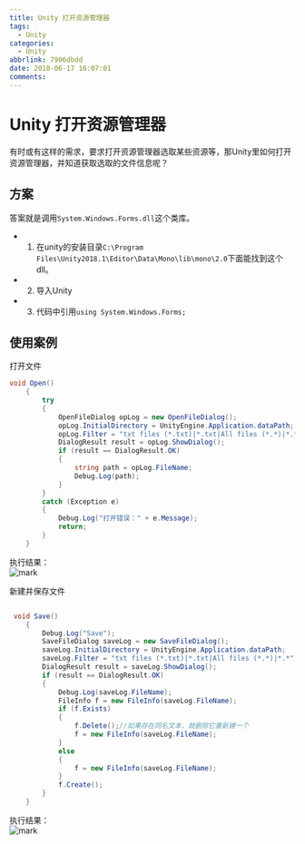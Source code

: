 ```yaml
---
title: Unity 打开资源管理器
tags:
  - Unity
categories:
  - Unity
abbrlink: 7906dbdd
date: 2018-06-17 16:07:01
comments:
---
```

# Unity 打开资源管理器

有时或有这样的需求，要求打开资源管理器选取某些资源等，那Unity里如何打开资源管理器，并知道获取选取的文件信息呢？
## 方案
答案就是调用`System.Windows.Forms.dll`这个类库。
* 1. 在unity的安装目录`C:\Program Files\Unity2018.1\Editor\Data\Mono\lib\mono\2.0`下面能找到这个dll。
* 2. 导入Unity 
* 3. 代码中引用`using System.Windows.Forms;`
## 使用案例  

打开文件
```C#
void Open()
    {
        try
        {
            OpenFileDialog opLog = new OpenFileDialog();
            opLog.InitialDirectory = UnityEngine.Application.dataPath;
            opLog.Filter = "txt files (*.txt)|*.txt|All files (*.*)|*.*";
            DialogResult result = opLog.ShowDialog();
            if (result == DialogResult.OK)
            {
                string path = opLog.FileName;
                Debug.Log(path);
            }
        }
        catch (Exception e)
        {
            Debug.Log("打开错误：" + e.Message);
            return;
        }
    }
```
执行结果：  
![mark](http://p3goxj4ar.bkt.clouddn.com/blog/180617/3J7ifI7edF.png?imageslim)  

新建并保存文件
```C#

 void Save()
    {
        Debug.Log("Save");
        SaveFileDialog saveLog = new SaveFileDialog();
        saveLog.InitialDirectory = UnityEngine.Application.dataPath;
        saveLog.Filter = "txt files (*.txt)|*.txt|All files (*.*)|*.*";
        DialogResult result = saveLog.ShowDialog();
        if (result == DialogResult.OK)
        {
            Debug.Log(saveLog.FileName);
            FileInfo f = new FileInfo(saveLog.FileName);
            if (f.Exists)
            {
                f.Delete();//如果存在同名文本，就删除它重新建一个  
                f = new FileInfo(saveLog.FileName);
            }
            else
            {
                f = new FileInfo(saveLog.FileName);
            }
            f.Create();
        }
    }

```

执行结果：  
![mark](http://p3goxj4ar.bkt.clouddn.com/blog/180617/I94Jcm7d1e.png?imageslim)